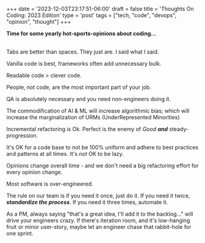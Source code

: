 +++
date = '2023-12-03T23:17:51-06:00'
draft = false
title = 'Thoughts On Coding: 2023 Edition'
type = 'post'
tags = ["tech, "code", "devops", "opinion", "thought"]
+++

**Time for some yearly hot-sports-opinions about coding...** <br /><br />

Tabs are better than spaces.  They just are.  I said what I said. <br />  

Vanilla code is best, frameworks often add unnecessary bulk. <br />

Readable code > clever code. <br />

People, not code, are the most important part of your job. <br />

QA is absolutely necessary and you need non-engineers doing it. <br />

The commodification of AI & ML will increase algorithmic bias; which will increase the marginalization of URMs (UnderRepresented Minorities) <br />

Incremental refactoring is Ok.  Perfect is the enemy of *Good* ***and*** steady-progression.<br />

It's OK for a code base to not be 100% uniform and adhere to best practices and patterns at all times. It's *not* OK to be lazy. <br />

Opinions change overall time - and we don't need a big refactoring effort for every opinion change. <br />

Most software is over-engineered. <br />

The rule on our team is if you need it once, just do it. If you need it twice, ***standardize the process***. If you need it three times, automate it. <br />

As a PM, always saying "that's a great idea, I'll add it to the backlog..." will drive your engineers crazy.  If there's iteration room, and it's low-hanging fruit or minor user-story, maybe let an engineer chase that rabbit-hole for one sprint.